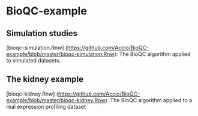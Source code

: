 # BioQC-example

## Simulation studies

[bioqc-simulation.Rnw] (https://github.com/Accio/BioQC-example/blob/master/bioqc-simulation.Rnw): The BioQC algorithm applied to simulated datasets.

## The kidney example

[bioqc-kidney.Rnw] (https://github.com/Accio/BioQC-example/blob/master/bioqc-kidney.Rnw): The BioQC algorithm applied to a real expression profiling dataset
